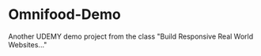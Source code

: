 # Omnifood-Demo

Another UDEMY demo project from the class "Build Responsive Real World Websites..." 
